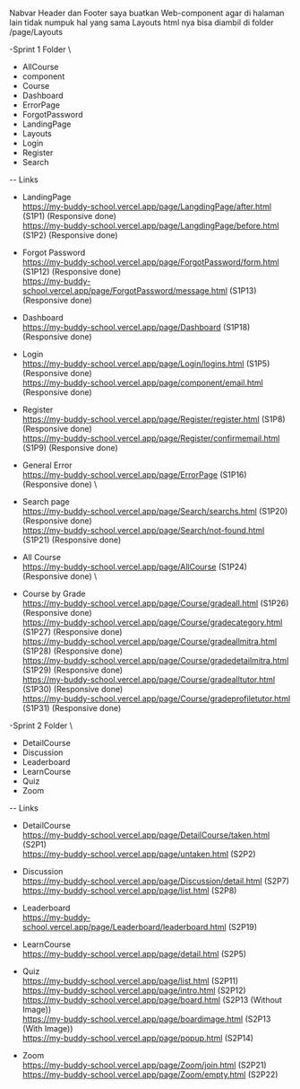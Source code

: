 Nabvar Header dan Footer saya buatkan Web-component agar di halaman lain tidak numpuk hal yang sama
Layouts html nya bisa diambil di folder /page/Layouts <br>

-Sprint 1 Folder \
  - AllCourse
  - component
  - Course
  - Dashboard
  - ErrorPage
  - ForgotPassword
  - LandingPage
  - Layouts
  - Login
  - Register
  - Search 

-- Links <br>
  - LandingPage \
    https://my-buddy-school.vercel.app/page/LangdingPage/after.html (S1P1) (Responsive done) \
    https://my-buddy-school.vercel.app/page/LangdingPage/before.html (S1P2) (Responsive done) 

  - Forgot Password \
    https://my-buddy-school.vercel.app/page/ForgotPassword/form.html (S1P12) (Responsive done) \
    https://my-buddy-school.vercel.app/page/ForgotPassword/message.html (S1P13) (Responsive done) 

  - Dashboard \
    https://my-buddy-school.vercel.app/page/Dashboard (S1P18) (Responsive done) 

  - Login \
    https://my-buddy-school.vercel.app/page/Login/logins.html (S1P5) (Responsive done) \
    https://my-buddy-school.vercel.app/page/component/email.html (Responsive done) 

  - Register \
    https://my-buddy-school.vercel.app/page/Register/register.html (S1P8) (Responsive done) \
    https://my-buddy-school.vercel.app/page/Register/confirmemail.html (S1P9) (Responsive done) 

  - General Error \
    https://my-buddy-school.vercel.app/page/ErrorPage (S1P16) (Responsive done) \

  - Search page \
    https://my-buddy-school.vercel.app/page/Search/searchs.html (S1P20) (Responsive done) \
    https://my-buddy-school.vercel.app/page/Search/not-found.html (S1P21) (Responsive done) 

  - All Course \
    https://my-buddy-school.vercel.app/page/AllCourse (S1P24) (Responsive done) \

  - Course by Grade \
    https://my-buddy-school.vercel.app/page/Course/gradeall.html (S1P26) (Responsive done) \
    https://my-buddy-school.vercel.app/page/Course/gradecategory.html (S1P27) (Responsive done) \
    https://my-buddy-school.vercel.app/page/Course/gradeallmitra.html (S1P28) (Responsive done) \
    https://my-buddy-school.vercel.app/page/Course/gradedetailmitra.html (S1P29) (Responsive done) \
    https://my-buddy-school.vercel.app/page/Course/gradealltutor.html (S1P30) (Responsive done) \
    https://my-buddy-school.vercel.app/page/Course/gradeprofiletutor.html (S1P31) (Responsive done)




-Sprint 2 Folder \
  - DetailCourse
  - Discussion
  - Leaderboard
  - LearnCourse
  - Quiz
  - Zoom

-- Links <br>
  - DetailCourse \
    https://my-buddy-school.vercel.app/page/DetailCourse/taken.html (S2P1) \
    https://my-buddy-school.vercel.app/page/untaken.html (S2P2)

  - Discussion \
    https://my-buddy-school.vercel.app/page/Discussion/detail.html (S2P7) \
    https://my-buddy-school.vercel.app/page/list.html (S2P8)

  - Leaderboard \
    https://my-buddy-school.vercel.app/page/Leaderboard/leaderboard.html (S2P19)

  - LearnCourse \
    https://my-buddy-school.vercel.app/page/detail.html (S2P5)

  - Quiz \
    https://my-buddy-school.vercel.app/page/list.html (S2P11) \
    https://my-buddy-school.vercel.app/page/intro.html (S2P12) \
    https://my-buddy-school.vercel.app/page/board.html (S2P13 (Without Image)) \
    https://my-buddy-school.vercel.app/page/boardimage.html (S2P13 (With Image)) \
    https://my-buddy-school.vercel.app/page/popup.html (S2P14)

  - Zoom \
    https://my-buddy-school.vercel.app/page/Zoom/join.html (S2P21) \
    https://my-buddy-school.vercel.app/page/Zoom/empty.html (S2P22)